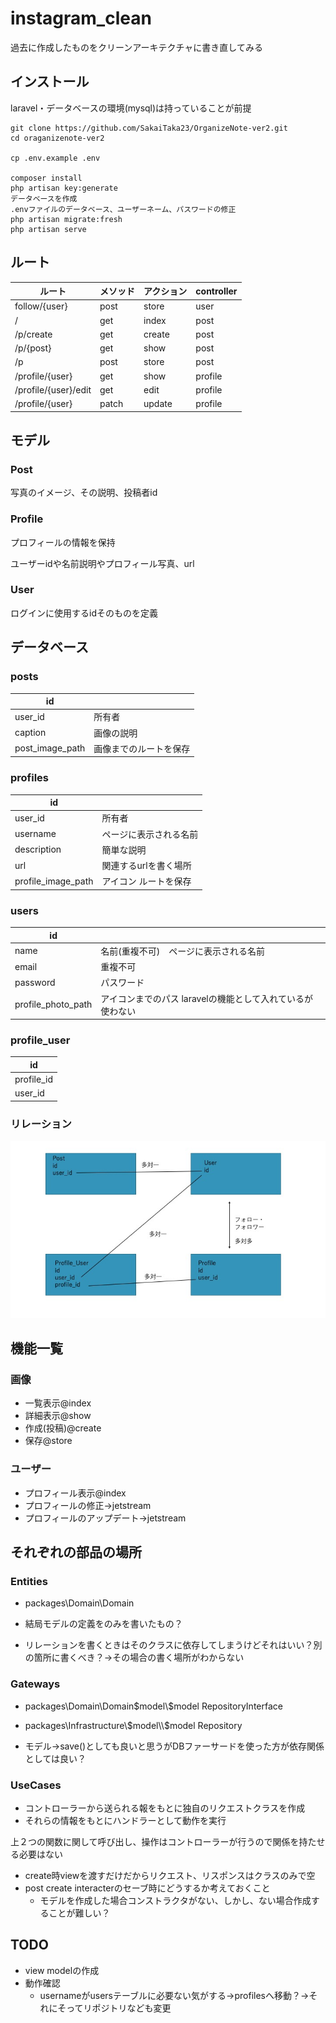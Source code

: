 # instagram_clean

過去に作成したものをクリーンアーキテクチャに書き直してみる



## インストール

laravel・データベースの環境(mysql)は持っていることが前提

```shell
git clone https://github.com/SakaiTaka23/OrganizeNote-ver2.git
cd oraganizenote-ver2 

cp .env.example .env

composer install
php artisan key:generate
データベースを作成
.envファイルのデータベース、ユーザーネーム、パスワードの修正
php artisan migrate:fresh
php artisan serve
```



## ルート

| ルート               | メソッド | アクション | controller |
| -------------------- | -------- | ---------- | ---------- |
| follow/{user}        | post     | store      | user       |
| /                    | get      | index      | post       |
| /p/create            | get      | create     | post       |
| /p/{post}            | get      | show       | post       |
| /p                   | post     | store      | post       |
| /profile/{user}      | get      | show       | profile    |
| /profile/{user}/edit | get      | edit       | profile    |
| /profile/{user}      | patch    | update     | profile    |



## モデル

### Post

写真のイメージ、その説明、投稿者id

### Profile

プロフィールの情報を保持

ユーザーidや名前説明やプロフィール写真、url

### User

ログインに使用するidそのものを定義



## データベース

### posts

| id              |                        |
| --------------- | ---------------------- |
| user_id         | 所有者                 |
| caption         | 画像の説明             |
| post_image_path | 画像までのルートを保存 |



### profiles

| id                 |                        |
| ------------------ | ---------------------- |
| user_id            | 所有者                 |
| username           | ページに表示される名前 |
| description        | 簡単な説明             |
| url                | 関連するurlを書く場所  |
| profile_image_path | アイコン ルートを保存  |

### users

| id                 |                                                            |
| ------------------ | ---------------------------------------------------------- |
| name               | 名前(重複不可)　ページに表示される名前                     |
| email              | 重複不可                                                 |
| password           | パスワード                                                 |
| profile_photo_path | アイコンまでのパス laravelの機能として入れているが使わない |

### profile_user

| id         |
| ---------- |
| profile_id |
| user_id    |



### リレーション

![db_relations](readme_images/db_relations.jpg)



## 機能一覧

### 画像

* 一覧表示@index
* 詳細表示@show
* 作成(投稿)@create
* 保存@store

### ユーザー

* プロフィール表示@index
* プロフィールの修正→jetstream
* プロフィールのアップデート→jetstream



## それぞれの部品の場所

### Entities

* packages\Domain\Domain

* 結局モデルの定義をのみを書いたもの？
* リレーションを書くときはそのクラスに依存してしまうけどそれはいい？別の箇所に書くべき？→その場合の書く場所がわからない



### Gateways

* packages\Domain\Domain\$model\\$model RepositoryInterface
* packages\Infrastructure\\$model\\$model Repository

* モデル->save()としても良いと思うがDBファーサードを使った方が依存関係としては良い？



### UseCases

* コントローラーから送られる報をもとに独自のリクエストクラスを作成
* それらの情報をもとにハンドラーとして動作を実行

上２つの関数に関して呼び出し、操作はコントローラーが行うので関係を持たせる必要はない

* create時viewを渡すだけだからリクエスト、リスポンスはクラスのみで空
* post create interacterのセーブ時にどうするか考えておくこと
  * モデルを作成した場合コンストラクタがない、しかし、ない場合作成することが難しい？



## TODO

* view modelの作成
* 動作確認
  * usernameがusersテーブルに必要ない気がする→profilesへ移動？→それにそってリポジトリなども変更

